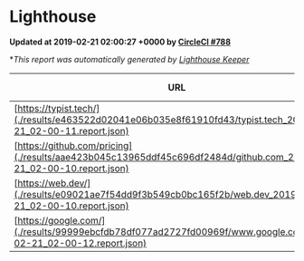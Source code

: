 
# Lighthouse

**Updated at 2019-02-21 02:00:27 +0000 by [CircleCI #788](https://circleci.com/gh/ItinerisLtd/lighthouse-keeper-example/788)**

**This report was automatically generated by [Lighthouse Keeper](https://github.com/itinerisltd/lighthouse-keeper)*

| URL | Performance | Accessibility | Best Practices | SEO | PWA | Updated At |
| --- | --- | --- | --- | --- | --- | --- |
| [https://typist.tech/](./results/e463522d02041e06b035e8f61910fd43/typist.tech_2019-02-21_02-00-11.report.json) | 1 |  |  |  |  | 2019-02-21T02:00:11.648Z |
| [https://github.com/pricing](./results/aae423b045c13965ddf45c696df2484d/github.com_2019-02-21_02-00-10.report.json) | 0.71 | 0.89 | 0.93 | 0.9 | 0.58 | 2019-02-21T02:00:10.715Z |
| [https://web.dev/](./results/e09021ae7f54dd9f3b549cb0bc165f2b/web.dev_2019-02-21_02-00-10.report.json) | 0.92 | 0.93 | 1 | 0.91 | 1 | 2019-02-21T02:00:10.359Z |
| [https://google.com/](./results/99999ebcfdb78df077ad2727fd00969f/www.google.com_2019-02-21_02-00-12.report.json) | 0.95 | 0.71 | 0.93 | 0.8 | 0.58 | 2019-02-21T02:00:12.868Z |
